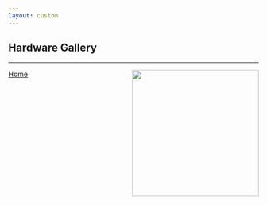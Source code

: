 ```yaml
---
layout: custom
---
```


## Hardware Gallery
---

<img align="right" width="255" src="./pictures/CPL_MG_annotated.png">


[Home](./)
